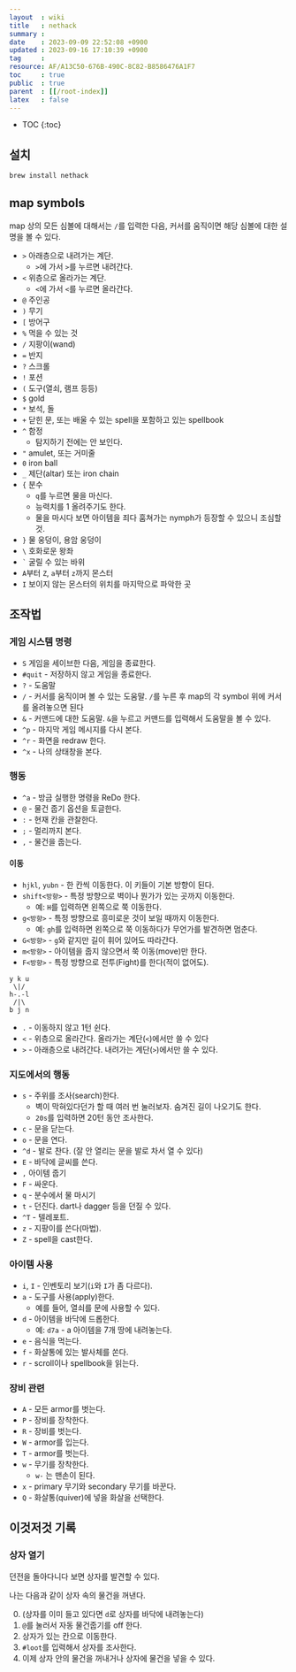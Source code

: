 ```yaml
---
layout  : wiki
title   : nethack
summary : 
date    : 2023-09-09 22:52:08 +0900
updated : 2023-09-16 17:10:39 +0900
tag     : 
resource: AF/A13C50-676B-490C-8C82-B8586476A1F7
toc     : true
public  : true
parent  : [[/root-index]]
latex   : false
---
```

* TOC
{:toc}

## 설치

```bash
brew install nethack
```

## map symbols

map 상의 모든 심볼에 대해서는 `/`를 입력한 다음, 커서를 움직이면 해당 심볼에 대한 설명을 볼 수 있다.

- `>` 아래층으로 내려가는 계단.
    - `>`에 가서 `>`를 누르면 내려간다.
- `<` 위층으로 올라가는 계단.
    - `<`에 가서 `<`를 누르면 올라간다.
- `@` 주인공
- `)` 무기
- `[` 방어구
- `%` 먹을 수 있는 것
- `/` 지팡이(wand)
- `=` 반지
- `?` 스크롤
- `!` 포션
- `(` 도구(열쇠, 램프 등등)
- `$` gold
- `*` 보석, 돌
- `+` 닫힌 문, 또는 배울 수 있는 spell을 포함하고 있는 spellbook
- `^` 함정
    - 탐지하기 전에는 안 보인다.
- `"` amulet, 또는 거미줄
- `0` iron ball
- `_` 제단(altar) 또는 iron chain
- `{` 분수
    - `q`를 누르면 물을 마신다.
    - 능력치를 1 올려주기도 한다.
    - 물을 마시다 보면 아이템을 죄다 훔쳐가는 nymph가 등장할 수 있으니 조심할 것.
- `}` 물 웅덩이, 용암 웅덩이
- `\` 호화로운 왕좌
- ``` ` ``` 굴릴 수 있는 바위
- `A`부터 `Z`, `a`부터 `z`까지 몬스터
- `I` 보이지 않는 몬스터의 위치를 마지막으로 파악한 곳

## 조작법

### 게임 시스템 명령

- `S` 게임을 세이브한 다음, 게임을 종료한다.
- `#quit` - 저장하지 않고 게임을 종료한다.
- `?` - 도움말
- `/` - 커서를 움직이며 볼 수 있는 도움말. `/`를 누른 후 map의 각 symbol 위에 커서를 올려놓으면 된다
- `&` - 커맨드에 대한 도움말. `&`을 누르고 커맨드를 입력해서 도움말을 볼 수 있다.
- `^p` - 마지막 게임 메시지를 다시 본다.
- `^r` - 화면을 redraw 한다.
- `^x` - 나의 상태창을 본다.

### 행동

- `^a` - 방금 실행한 명령을 ReDo 한다.
- `@` - 물건 줍기 옵션을 토글한다.
- `:` - 현재 칸을 관찰한다.
- `;` - 멀리까지 본다.
- `,` - 물건을 줍는다.

#### 이동

- `hjkl`, `yubn` - 한 칸씩 이동한다. 이 키들이 기본 방향이 된다.
- `shift<방향>` - 특정 방향으로 벽이나 뭔가가 있는 곳까지 이동한다.
    - 예: `H`를 입력하면 왼쪽으로 쭉 이동한다.
- `g<방향>` - 특정 방향으로 흥미로운 것이 보일 때까지 이동한다.
    - 예: `gh`를 입력하면 왼쪽으로 쭉 이동하다가 무언가를 발견하면 멈춘다.
- `G<방향>` - `g`와 같지만 길이 휘어 있어도 따라간다.
- `m<방향>` - 아이템을 줍지 않으면서 쭉 이동(move)만 한다.
- `F<방향>` - 특정 방향으로 전투(Fight)를 한다(적이 없어도).

```
y k u
 \|/
h-.-l
 /|\
b j n
```

- `.` - 이동하지 않고 1턴 쉰다.
- `<` - 위층으로 올라간다. 올라가는 계단(`<`)에서만 쓸 수 있다
- `>` - 아래층으로 내려간다. 내려가는 계단(`>`)에서만 쓸 수 있다.

### 지도에서의 행동

- `s` - 주위를 조사(search)한다.
    - 벽이 막혀있다던가 할 때 여러 번 눌러보자. 숨겨진 길이 나오기도 한다.
    - `20s`를 입력하면 20턴 동안 조사한다.
- `c` - 문을 닫는다.
- `o` - 문을 연다.
- `^d` - 발로 찬다. (잘 안 열리는 문을 발로 차서 열 수 있다)
- `E` - 바닥에 글씨를 쓴다.
- `,` 아이템 줍기
- `F` - 싸운다.
- `q` - 분수에서 물 마시기
- `t` - 던진다. dart나 dagger 등을 던질 수 있다.
- `^T` - 텔레포트.
- `z` - 지팡이를 쓴다(마법).
- `Z` - spell을 cast한다.

### 아이템 사용

- `i`, `I` - 인벤토리 보기(`i`와 `I`가 좀 다르다).
- `a` - 도구를 사용(apply)한다.
    - 예를 들어, 열쇠를 문에 사용할 수 있다.
- `d` - 아이템을 바닥에 드롭한다.
    - 예: `d7a` - a 아이템을 7개 땅에 내려놓는다.
- `e` - 음식을 먹는다.
- `f` - 화살통에 있는 발사체를 쏜다.
- `r` - scroll이나 spellbook을 읽는다.

### 장비 관련

- `A` - 모든 armor를 벗는다.
- `P` - 장비를 장착한다.
- `R` - 장비를 벗는다.
- `W` - armor를 입는다.
- `T` - armor를 벗는다.
- `w` - 무기를 장착한다.
    - `w-` 는 맨손이 된다.
- `x` - primary 무기와 secondary 무기를 바꾼다.
- `Q` - 화살통(quiver)에 넣을 화살을 선택한다.

## 이것저것 기록

### 상자 열기

던전을 돌아다니다 보면 상자를 발견할 수 있다.

나는 다음과 같이 상자 속의 물건을 꺼낸다.

0. (상자를 이미 들고 있다면 `d`로 상자를 바닥에 내려놓는다)
1. `@`를 눌러서 자동 물건줍기를 off 한다.
2. 상자가 있는 칸으로 이동한다.
3. `#loot`를 입력해서 상자를 조사한다.
4. 이제 상자 안의 물건을 꺼내거나 상자에 물건을 넣을 수 있다.



